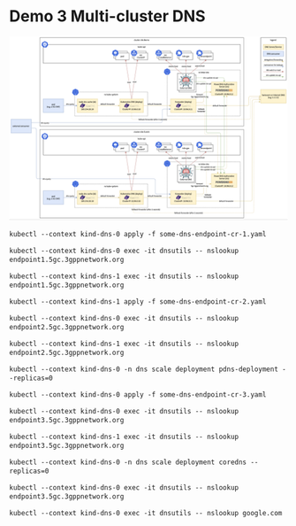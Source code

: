 # Demo 3 Multi-cluster DNS

![dual-cluster-dns-arch](2-cluster-dns-arch.png "Dual Cluster DNS Architecture")

```
kubectl --context kind-dns-0 apply -f some-dns-endpoint-cr-1.yaml
```

```
kubectl --context kind-dns-0 exec -it dnsutils -- nslookup endpoint1.5gc.3gppnetwork.org
```

```
kubectl --context kind-dns-1 exec -it dnsutils -- nslookup endpoint1.5gc.3gppnetwork.org
```

```
kubectl --context kind-dns-1 apply -f some-dns-endpoint-cr-2.yaml
```

```
kubectl --context kind-dns-0 exec -it dnsutils -- nslookup endpoint2.5gc.3gppnetwork.org
```

```
kubectl --context kind-dns-1 exec -it dnsutils -- nslookup endpoint2.5gc.3gppnetwork.org
```

```
kubectl --context kind-dns-0 -n dns scale deployment pdns-deployment --replicas=0
```

```
kubectl --context kind-dns-0 apply -f some-dns-endpoint-cr-3.yaml
```

```
kubectl --context kind-dns-0 exec -it dnsutils -- nslookup endpoint3.5gc.3gppnetwork.org
```

```
kubectl --context kind-dns-1 exec -it dnsutils -- nslookup endpoint3.5gc.3gppnetwork.org
```

```
kubectl --context kind-dns-0 -n dns scale deployment coredns --replicas=0
```

```
kubectl --context kind-dns-0 exec -it dnsutils -- nslookup endpoint3.5gc.3gppnetwork.org
```

```
kubectl --context kind-dns-0 exec -it dnsutils -- nslookup google.com
```
